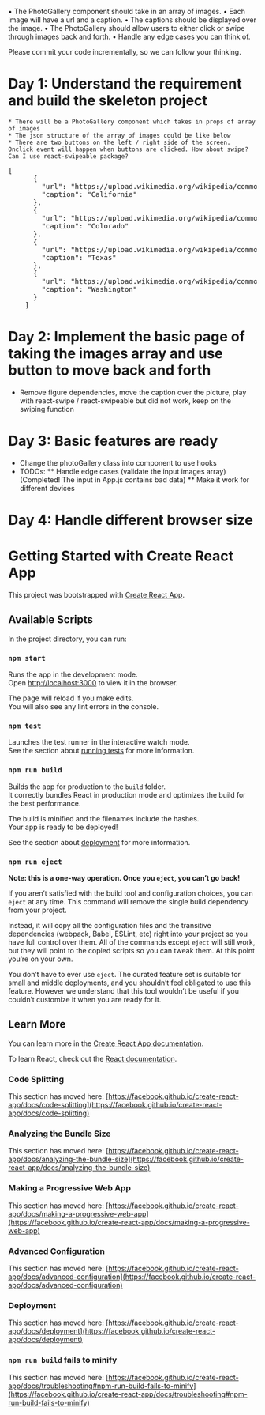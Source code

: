 • The PhotoGallery component should take in an array of images.
• Each image will have a url and a caption.
• The captions should be displayed over the image.
• The PhotoGallery should allow users to either click or swipe through images back and
forth.
• Handle any edge cases you can think of.

Please commit your code incrementally, so we can follow your thinking.

# Day 1: Understand the requirement and build the skeleton project
    * There will be a PhotoGallery component which takes in props of array of images
    * The json structure of the array of images could be like below
    * There are two buttons on the left / right side of the screen. Onclick event will happen when buttons are clicked. How about swipe? Can I use react-swipeable package?
  <pre>[
      {
        "url": "https://upload.wikimedia.org/wikipedia/commons/thumb/0/01/Flag_of_California.svg/150px-Flag_of_California.svg.png",
        "caption": "California"
      },
      {
        "url": "https://upload.wikimedia.org/wikipedia/commons/thumb/2/21/Flag_of_Colorado_designed_by_Andrew_Carlisle_Carson.svg/150px-Flag_of_Colorado_designed_by_Andrew_Carlisle_Carson.svg.png",
        "caption": "Colorado"
      },
      {
        "url": "https://upload.wikimedia.org/wikipedia/commons/thumb/f/f7/Flag_of_Texas.svg/150px-Flag_of_Texas.svg.png",
        "caption": "Texas"
      },
      {
        "url": "https://upload.wikimedia.org/wikipedia/commons/thumb/5/54/Flag_of_Washington.svg/168px-Flag_of_Washington.svg.png",
        "caption": "Washington"
      }
    ]
</pre>
    
# Day 2: Implement the basic page of taking the images array and use button to move back and forth
* Remove figure dependencies, move the caption over the picture, play with react-swipe / react-swipeable but did not work, keep on the swiping function

# Day 3: Basic features are ready
* Change the photoGallery class into component to use hooks
* TODOs: 
** Handle edge cases (validate the input images array) (Completed! The input in App.js contains bad data)
** Make it work for different devices

# Day 4: Handle different browser size

# Getting Started with Create React App

This project was bootstrapped with [Create React App](https://github.com/facebook/create-react-app).

## Available Scripts

In the project directory, you can run:

### `npm start`

Runs the app in the development mode.\
Open [http://localhost:3000](http://localhost:3000) to view it in the browser.

The page will reload if you make edits.\
You will also see any lint errors in the console.

### `npm test`

Launches the test runner in the interactive watch mode.\
See the section about [running tests](https://facebook.github.io/create-react-app/docs/running-tests) for more information.

### `npm run build`

Builds the app for production to the `build` folder.\
It correctly bundles React in production mode and optimizes the build for the best performance.

The build is minified and the filenames include the hashes.\
Your app is ready to be deployed!

See the section about [deployment](https://facebook.github.io/create-react-app/docs/deployment) for more information.

### `npm run eject`

**Note: this is a one-way operation. Once you `eject`, you can’t go back!**

If you aren’t satisfied with the build tool and configuration choices, you can `eject` at any time. This command will remove the single build dependency from your project.

Instead, it will copy all the configuration files and the transitive dependencies (webpack, Babel, ESLint, etc) right into your project so you have full control over them. All of the commands except `eject` will still work, but they will point to the copied scripts so you can tweak them. At this point you’re on your own.

You don’t have to ever use `eject`. The curated feature set is suitable for small and middle deployments, and you shouldn’t feel obligated to use this feature. However we understand that this tool wouldn’t be useful if you couldn’t customize it when you are ready for it.

## Learn More

You can learn more in the [Create React App documentation](https://facebook.github.io/create-react-app/docs/getting-started).

To learn React, check out the [React documentation](https://reactjs.org/).

### Code Splitting

This section has moved here: [https://facebook.github.io/create-react-app/docs/code-splitting](https://facebook.github.io/create-react-app/docs/code-splitting)

### Analyzing the Bundle Size

This section has moved here: [https://facebook.github.io/create-react-app/docs/analyzing-the-bundle-size](https://facebook.github.io/create-react-app/docs/analyzing-the-bundle-size)

### Making a Progressive Web App

This section has moved here: [https://facebook.github.io/create-react-app/docs/making-a-progressive-web-app](https://facebook.github.io/create-react-app/docs/making-a-progressive-web-app)

### Advanced Configuration

This section has moved here: [https://facebook.github.io/create-react-app/docs/advanced-configuration](https://facebook.github.io/create-react-app/docs/advanced-configuration)

### Deployment

This section has moved here: [https://facebook.github.io/create-react-app/docs/deployment](https://facebook.github.io/create-react-app/docs/deployment)

### `npm run build` fails to minify

This section has moved here: [https://facebook.github.io/create-react-app/docs/troubleshooting#npm-run-build-fails-to-minify](https://facebook.github.io/create-react-app/docs/troubleshooting#npm-run-build-fails-to-minify)

